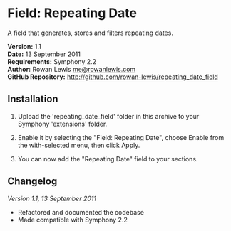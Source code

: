 # Field: Repeating Date

A field that generates, stores and filters repeating dates.

__Version:__ 1.1  
__Date:__ 13 September 2011  
__Requirements:__ Symphony 2.2  
__Author:__ Rowan Lewis <me@rowanlewis.com>  
__GitHub Repository:__ <http://github.com/rowan-lewis/repeating_date_field>  


## Installation

1. Upload the 'repeating_date_field' folder in this archive to your Symphony
   'extensions' folder.

2. Enable it by selecting the "Field: Repeating Date", choose Enable from the
   with-selected menu, then click Apply.

3. You can now add the "Repeating Date" field to your sections.


## Changelog

*Version 1.1, 13 September 2011*

 - Refactored and documented the codebase
 - Made compatible with Symphony 2.2
